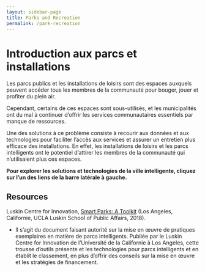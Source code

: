 ```yaml
---
layout: sidebar-page
title: Parks and Recreation
permalink: /park-recreation
---
```


# Introduction aux parcs et installations

Les parcs publics et les installations de loisirs sont des espaces auxquels peuvent accéder tous les membres de la communauté pour bouger, jouer et profiter du plein air.

Cependant, certains de ces espaces sont sous-utilisés, et les municipalités ont du mal à continuer d’offrir les services communautaires essentiels par manque de ressources.

Une des solutions à ce problème consiste à recourir aux données et aux technologies pour faciliter l’accès aux services et assurer un entretien plus efficace des installations. En effet, les installations de loisirs et les parcs intelligents ont le potentiel d’attirer les membres de la communauté qui n’utilisaient plus ces espaces.

**Pour explorer les solutions et technologies de la ville intelligente, cliquez sur l’un des liens de la barre latérale à gauche.**

## Resources

Luskin Centre for Innovation, [Smart Parks: A Toolkit](https://innovation.luskin.ucla.edu/wp-content/uploads/2019/03/Smart_Parks-A_Toolkit.pdf) \(Los Angeles, Californie, UCLA Luskin School of Public Affairs, 2018\).

* Il s’agit du document faisant autorité sur la mise en œuvre de pratiques exemplaires en matière de parcs intelligents. Publiée par le Luskin Centre for Innovation de l’Université de la Californie à Los Angeles, cette trousse d’outils présente et les technologies pour parcs intelligents et en établit le classement, en plus d’offrir des conseils sur la mise en œuvre et les stratégies de financement.

